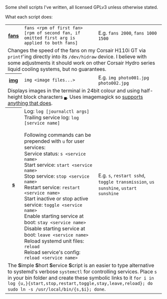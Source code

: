 Some shell scripts I've written, all licensed GPLv3 unless otherwise stated.

What each script does:

<table>
	<tr>
		<th><a href="fans">fans</a></th>
		<td><code>fans &lt;rpm of first fan&gt; [rpm of second fan, if omitted first arg is applied to both fans]</code></td>
		<td>E.g. <code>fans 2000</code>, <code>fans 1000 1500</code></td>
	</tr>
	<tr>
		<td colspan=3>Changes the speed of the fans on my Corsair H110i GT via <code>printf</code>'ing directly into its <code>/dev/hidraw</code> device. I believe with some adjustments it should work on other Corsair Hydro series liquid cooling systems, but no guarantees.</td>
	</tr>
	<tr>
		<th><a href="img">img</a></th>
		<td><code>img &lt;image files...&gt;</code></td>
		<td>E.g. <code>img photo001.jpg photo002.jpg</code></td>
	</tr>
	<tr>
		<td colspan=3>Displays images in the terminal in 24bit colour and using half-height block characters <code>▄</code>. Uses imagemagick so <a href="https://www.imagemagick.org/script/formats.php#supported">supports anything that does</a>.</td>
	</tr>
	<tr>
		<th><a href="s">s</a></th>
		<td>
			Log: <code>log [journalctl args]</code><br>
			Trailing service log: <code>log [service name]</code><br>
			<br>
			Following commands can be prepended with <code>u</code> for user services:<br>
			Service status: <code>s &lt;service name&gt;</code><br>
			Start service: <code>start &lt;service name&gt;</code><br>
			Stop service: <code>stop &lt;service name&gt;</code><br>
			Restart service: <code>restart &lt;service name&gt;</code><br>
			Start inactive or stop active service: <code>toggle &lt;service name&gt;</code><br>
			Enable starting service at boot: <code>stay &lt;service name&gt;</code><br>
			Disable starting service at boot: <code>leave &lt;service name&gt;</code><br>
			Reload systemd unit files: <code>reload</code><br>
			Reload service's config: <code>reload &lt;service name&gt;</code>
		</td>
		<td>E.g. <code>s</code>, <code>restart sshd</code>, <code>toggle transmission</code>, <code>us sunshine</code>, <code>ustart sunshine</code></td>
	</tr>
	<tr>
		<td colspan=3>The <b>S</b>imple <b>S</b>hort <b>S</b>ervice <b>S</b>cript is an easier to type alternative to systemd's verbose <code>systemctl</code> for controlling services. Place <code>s</code> in your bin folder and create these symbolic links to it <code>for i in log {u,}{start,stop,restart,toggle,stay,leave,reload}; do sudo ln -s /usr/local/bin/{s,$i}; done</code>.</td>
	</tr>
	<!-- Template to copy'n'paste
	<tr>
		<th></th>
		<td><code></code></td>
		<td>E.g. <code></code></td>
	</tr>
	<tr>
		<td colspan=3></td>
	</tr>
	-->
</table>
